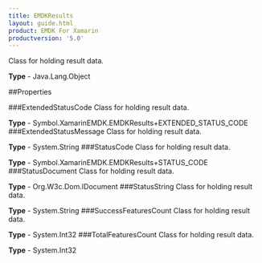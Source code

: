 ```yaml
---
title: EMDKResults
layout: guide.html
product: EMDK For Xamarin 
productversion: '5.0' 
---
```

Class for holding result data.

**Type** - Java.Lang.Object

##Properties

###ExtendedStatusCode
Class for holding result data.

**Type** - Symbol.XamarinEMDK.EMDKResults+EXTENDED_STATUS_CODE
###ExtendedStatusMessage
Class for holding result data.

**Type** - System.String
###StatusCode
Class for holding result data.

**Type** - Symbol.XamarinEMDK.EMDKResults+STATUS_CODE
###StatusDocument
Class for holding result data.

**Type** - Org.W3c.Dom.IDocument
###StatusString
Class for holding result data.

**Type** - System.String
###SuccessFeaturesCount
Class for holding result data.

**Type** - System.Int32
###TotalFeaturesCount
Class for holding result data.

**Type** - System.Int32

